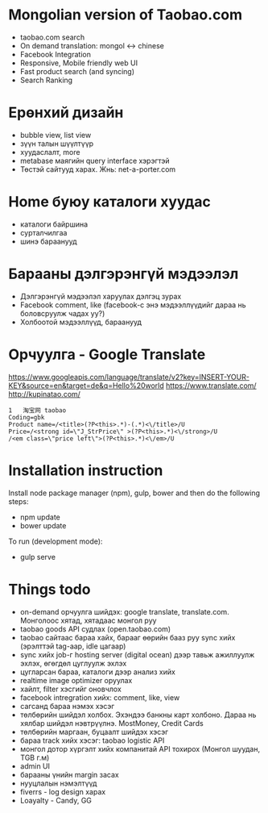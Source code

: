 # Mongolian version of Taobao.com

* taobao.com search
* On demand translation: mongol <-> chinese
* Facebook Integration
* Responsive, Mobile friendly web UI
* Fast product search (and syncing)
* Search Ranking


# Ерөнхий дизайн

* bubble view, list view
* зүүн талын шүүлтүүр
* хуудаслалт, more
* metabase маягийн query interface хэрэгтэй
* Төстэй сайтууд харах. Жнь: net-a-porter.com 


# Home буюу каталоги хуудас

* каталоги байршина
* сурталчилгаа
* шинэ бараанууд

# Барааны дэлгэрэнгүй мэдээлэл

* Дэлгэрэнгүй мэдээлэл харуулах дэлгэц зурах 
* Facebook comment, like (facebook-с энэ мэдээллүүдийг дараа нь боловсруулж чадах уу?)
* Холбоотой мэдээллүүд, бараанууд


# Орчуулга - Google Translate
https://www.googleapis.com/language/translate/v2?key=INSERT-YOUR-KEY&source=en&target=de&q=Hello%20world
https://www.translate.com/
http://kupinatao.com/


```
1	淘宝网	taobao
Coding=gbk
Product name=/<title>(?P<this>.*)-(.*)<\/title>/U
Price=/<strong id=\"J_StrPrice\" >(?P<this>.*)<\/strong>/U
/<em class=\"price left\">(?P<this>.*)<\/em>/U
```

# Installation instruction

Install node package manager (npm), gulp, bower and then do the following steps:

* npm update
* bower update

To run (development mode):

* gulp serve



# Things todo


* on-demand орчуулга шийдэх: google translate, translate.com. Монголоос хятад, хятадаас монгол руу
* taobao goods API судлах (open.taobao.com)
* taobao сайтаас бараа хайх, барааг өөрийн бааз руу sync хийх (эрэлттэй tag-аар, idle цагаар)
* sync хийх job-г hosting server (digital ocean) дээр тавьж ажиллуулж эхлэх, өгөгдөл цуглуулж эхлэх
* цугларсан бараа, каталоги дээр анализ хийх
* realtime image optimizer оруулах
* хайлт, filter хэсгийг оновчлох
* facebook intregration хийх: comment, like, view
* сагсанд бараа нэмэх хэсэг
* төлбөрийн шийдэл холбох. Эхэндээ банкны карт холбоно. Дараа нь хялбар шийдэл нэвтрүүлнэ. MostMoney, Credit Cards
* төлбөрийн маргаан, буцаалт шийдэх хэсэг
* бараа track хийх хэсэг: taobao logistic API
* монгол дотор хүргэлт хийх компанитай API тохирох (Монгол шуудан, TGB г.м)
* admin UI
* барааны үнийн margin засах
* нууцлалын нэмэлтүүд
* fiverrs - log design харах
* Loayalty - Candy, GG
